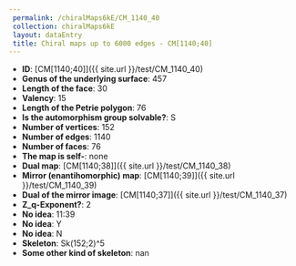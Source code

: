 ```yaml
--- 
 permalink: /chiralMaps6kE/CM_1140_40 
 collection: chiralMaps6kE
 layout: dataEntry
 title: Chiral maps up to 6000 edges - CM[1140;40]
---
```


- **ID**: [CM[1140;40]]({{ site.url }}/test/CM_1140_40)
- **Genus of the underlying surface**: 457
- **Length of the face**: 30
- **Valency**: 15
- **Length of the Petrie polygon**: 76
- **Is the automorphism group solvable?**: S
- **Number of vertices**: 152
- **Number of edges**: 1140
- **Number of faces**: 76
- **The map is self-**: none
- **Dual map**: [CM[1140;38]]({{ site.url }}/test/CM_1140_38)
- **Mirror (enantihomorphic) map**: [CM[1140;39]]({{ site.url }}/test/CM_1140_39)
- **Dual of the mirror image**: [CM[1140;37]]({{ site.url }}/test/CM_1140_37)
- **Z_q-Exponent?**: 2
- **No idea**:  11:39
- **No idea**: Y
- **No idea**: N
- **Skeleton**: Sk(152;2)^5
- **Some other kind of skeleton**: nan

